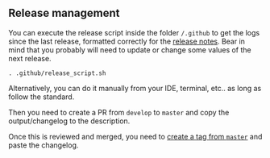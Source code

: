 ## Release management

You can execute the release script inside the folder `/.github` to get the logs since the last release, formatted correctly for the [release notes](https://github.com/comicrelief/campaign/releases). Bear in mind that you probably will need to update or change some values of the next release.

```
. .github/release_script.sh
```

Alternatively, you can do it manually from your IDE, terminal, etc.. as long as follow the standard.

Then you need to create a PR from `develop` to `master` and copy the output/changelog to the description.

Once this is reviewed and merged, you need to [create a tag from `master`](https://github.com/comicrelief/campaign/releases) and paste the changelog.
